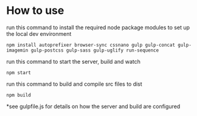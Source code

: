 # How to use

run this command to install the required node package modules to set up the local dev environment

`npm install autoprefixer browser-sync cssnano gulp gulp-concat gulp-imagemin gulp-postcss gulp-sass gulp-uglify run-sequence`


run this command to start the server, build and watch

`npm start`


run this command to build and compile src files to dist

`npm build`

*see gulpfile.js for details on how the server and build are configured
